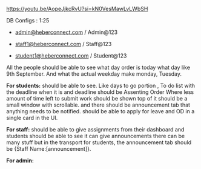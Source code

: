 https://youtu.be/AopeJjkcRvU?si=kN0VesMawLvLWbSH

DB Configs : 1:25



* admin@heberconnect.com / Admin@123



* staff1@heberconnect.com / Staff@123



* student1@heberconnect.com / Student@123



All the people should be able to see what day order is today what day like 9th September. And what the actual weekday make monday, Tuesday.



**For students:** should be able to see. Like days to go portion , To do list with the deadline when it is and deadline should be Assenting Order Where less amount of time left to submit work should be shown top of it should be a small window with scrollable. and there should be announcement tab that anything needs to be notified. should be able to apply for leave and OD in a single card in the UI.



**For staff:** should be able to give assignments from their dashboard and students should be able to see it can give announcements there can be many stuff but in the transport for students, the announcement tab should be {Staff Name:\[announcement]}.



**For admin:** 

